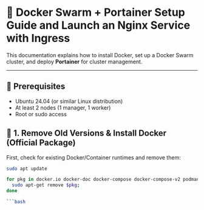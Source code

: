 # 🚀 Docker Swarm + Portainer Setup Guide and Launch an Nginx Service with Ingress

This documentation explains how to install Docker, set up a Docker Swarm cluster, and deploy **Portainer** for cluster management.  

---
## 🚀 Prerequisites
- Ubuntu 24.04 (or similar Linux distribution)
- At least 2 nodes (1 manager, 1 worker)
- Root or sudo access

## 📌 1. Remove Old Versions & Install Docker (Official Package)

First, check for existing Docker/Container runtimes and remove them:

```bash
sudo apt update

for pkg in docker.io docker-doc docker-compose docker-compose-v2 podman-docker containerd runc; do 
  sudo apt-get remove $pkg; 
done

```bash
